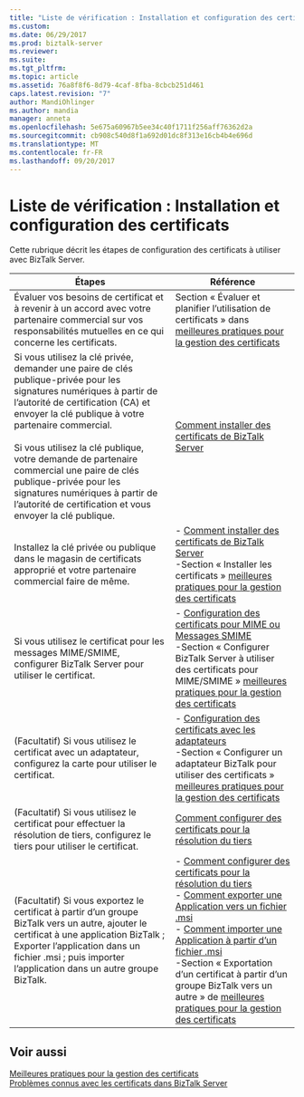 ```yaml
---
title: "Liste de vérification : Installation et configuration des certificats | Documents Microsoft"
ms.custom: 
ms.date: 06/29/2017
ms.prod: biztalk-server
ms.reviewer: 
ms.suite: 
ms.tgt_pltfrm: 
ms.topic: article
ms.assetid: 76a8f8f6-8d79-4caf-8fba-8cbcb251d461
caps.latest.revision: "7"
author: MandiOhlinger
ms.author: mandia
manager: anneta
ms.openlocfilehash: 5e675a60967b5ee34c40f1711f256aff76362d2a
ms.sourcegitcommit: cb908c540d8f1a692d01dc8f313e16cb4b4e696d
ms.translationtype: MT
ms.contentlocale: fr-FR
ms.lasthandoff: 09/20/2017
---
```

# <a name="checklist-installing-and-configuring-certificates"></a>Liste de vérification : Installation et configuration des certificats
Cette rubrique décrit les étapes de configuration des certificats à utiliser avec BizTalk Server.  
  
|Étapes|Référence|  
|-----------|---------------|  
|Évaluer vos besoins de certificat et à revenir à un accord avec votre partenaire commercial sur vos responsabilités mutuelles en ce qui concerne les certificats.|Section « Évaluer et planifier l’utilisation de certificats » dans [meilleures pratiques pour la gestion des certificats](~/technical-guides/best-practices-for-managing-certificates2.md)|  
|Si vous utilisez la clé privée, demander une paire de clés publique-privée pour les signatures numériques à partir de l’autorité de certification (CA) et envoyer la clé publique à votre partenaire commercial.<br /><br /> Si vous utilisez la clé publique, votre demande de partenaire commercial une paire de clés publique-privée pour les signatures numériques à partir de l’autorité de certification et vous envoyer la clé publique.|[Comment installer des certificats de BizTalk Server](~/technical-guides/how-to-install-certificates-for-biztalk-server.md)|  
|Installez la clé privée ou publique dans le magasin de certificats approprié et votre partenaire commercial faire de même.|-   [Comment installer des certificats de BizTalk Server](~/technical-guides/how-to-install-certificates-for-biztalk-server.md)<br />-Section « Installer les certificats » [meilleures pratiques pour la gestion des certificats](~/technical-guides/best-practices-for-managing-certificates2.md)|  
|Si vous utilisez le certificat pour les messages MIME/SMIME, configurer BizTalk Server pour utiliser le certificat.|-   [Configuration des certificats pour MIME ou Messages SMIME](../technical-guides/configuring-certificates-for-mime-or-smime-messages.md)<br />-Section « Configurer BizTalk Server à utiliser des certificats pour MIME/SMIME » [meilleures pratiques pour la gestion des certificats](~/technical-guides/best-practices-for-managing-certificates2.md)|  
|(Facultatif) Si vous utilisez le certificat avec un adaptateur, configurez la carte pour utiliser le certificat.|-   [Configuration des certificats avec les adaptateurs](~/technical-guides/configuring-certificates-with-adapters.md)<br />-Section « Configurer un adaptateur BizTalk pour utiliser des certificats » [meilleures pratiques pour la gestion des certificats](~/technical-guides/best-practices-for-managing-certificates2.md)|  
|(Facultatif) Si vous utilisez le certificat pour effectuer la résolution de tiers, configurez le tiers pour utiliser le certificat.|[Comment configurer des certificats pour la résolution du tiers](~/technical-guides/how-to-configure-certificates-for-party-resolution.md)|  
|(Facultatif) Si vous exportez le certificat à partir d’un groupe BizTalk vers un autre, ajouter le certificat à une application BizTalk ; Exporter l’application dans un fichier .msi ; puis importer l’application dans un autre groupe BizTalk.|-   [Comment configurer des certificats pour la résolution du tiers](~/technical-guides/how-to-configure-certificates-for-party-resolution.md)<br />-   [Comment exporter une Application vers un fichier .msi](~/technical-guides/how-to-export-an-application-to-an-msi-file.md)<br />-   [Comment importer une Application à partir d’un fichier .msi](~/technical-guides/how-to-import-an-application-from-an-msi-file.md)<br />-Section « Exportation d’un certificat à partir d’un groupe BizTalk vers un autre » de [meilleures pratiques pour la gestion des certificats](~/technical-guides/best-practices-for-managing-certificates2.md)|  
  
## <a name="see-also"></a>Voir aussi  
 [Meilleures pratiques pour la gestion des certificats](~/technical-guides/best-practices-for-managing-certificates2.md)   
 [Problèmes connus avec les certificats dans BizTalk Server](~/technical-guides/known-issues-with-certificates-in-biztalk-server.md)